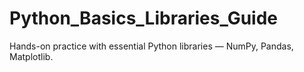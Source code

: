 # Python_Basics_Libraries_Guide
Hands-on practice with essential Python libraries — NumPy, Pandas, Matplotlib.
